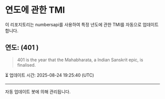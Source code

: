 
# 연도에 관한 TMI

이 리포지토리는 numbersapi를 사용하여 특정 년도에 관한 TMI를 자동으로 업데이트합니다.

## 연도: (401 )
> 401 is the year that the Mahabharata, a Indian Sanskrit epic, is finalised.

⏳ 업데이트 시간: 2025-08-24 19:25:40 (UTC)

---
자동 업데이트 봇에 의해 관리됩니다.
